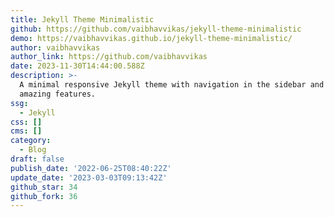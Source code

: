 ```yaml
---
title: Jekyll Theme Minimalistic
github: https://github.com/vaibhavvikas/jekyll-theme-minimalistic
demo: https://vaibhavvikas.github.io/jekyll-theme-minimalistic/
author: vaibhavvikas
author_link: https://github.com/vaibhavvikas
date: 2023-11-30T14:44:00.588Z
description: >-
  A minimal responsive Jekyll theme with navigation in the sidebar and many more
  amazing features.
ssg:
  - Jekyll
css: []
cms: []
category:
  - Blog
draft: false
publish_date: '2022-06-25T08:40:22Z'
update_date: '2023-03-03T09:13:42Z'
github_star: 34
github_fork: 36
---
```

